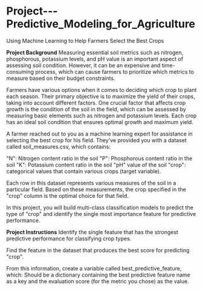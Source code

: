 # Project---Predictive_Modeling_for_Agriculture
Using Machine Learning to Help Farmers Select the Best Crops

**Project Background**
Measuring essential soil metrics such as nitrogen, phosphorous, potassium levels, and pH value is an important aspect of assessing soil condition. However, it can be an expensive and time-consuming process, which can cause farmers to prioritize which metrics to measure based on their budget constraints.

Farmers have various options when it comes to deciding which crop to plant each season. Their primary objective is to maximize the yield of their crops, taking into account different factors. One crucial factor that affects crop growth is the condition of the soil in the field, which can be assessed by measuring basic elements such as nitrogen and potassium levels. Each crop has an ideal soil condition that ensures optimal growth and maximum yield.

A farmer reached out to you as a machine learning expert for assistance in selecting the best crop for his field. They've provided you with a dataset called soil_measures.csv, which contains:

"N": Nitrogen content ratio in the soil "P": Phosphorous content ratio in the soil "K": Potassium content ratio in the soil "pH" value of the soil "crop": categorical values that contain various crops (target variable).

Each row in this dataset represents various measures of the soil in a particular field. Based on these measurements, the crop specified in the "crop" column is the optimal choice for that field.

In this project, you will build multi-class classification models to predict the type of "crop" and identify the single most importance feature for predictive performance.


**Project Instructions**
Identify the single feature that has the strongest predictive performance for classifying crop types.

Find the feature in the dataset that produces the best score for predicting "crop".

From this information, create a variable called best_predictive_feature, which: Should be a dictionary containing the best predictive feature name as a key and the evaluation score (for the metric you chose) as the value.
